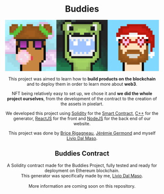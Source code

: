 <h1 align="center">Buddies</h1>

<p align="center">
  <img src="https://raw.githubusercontent.com/Humeur/Buddies_Gen/main/example.png" width="750" title="Luxray for Lux and Raylib :o">
</p>

<p align="center">
  This project was aimed to learn how to <b>build products on the blockchain</b> and to deploy them in order to learn more about <b>web3</b>.<br>
</p>

<p align="center">
  NFT being relatively easy to set up, we chose it and <b>we did the whole project ourselves</b>, from the development of the contract to the creation of the assets in pixelart.<br>
</p>

<p align="center">
  We developed this project using <a href="https://soliditylang.org/">Solidity</a> for the <a href="https://en.wikipedia.org/wiki/Smart_contract">Smart Contract</a>, <a href="https://fr.wikipedia.org/wiki/C%2B%2B">C++</a> for the generator, <a href="https://fr.reactjs.org/">ReactJS</a> for the front and <a href="https://nodejs.org/en/">NodeJS</a> for the back end of our website.<br>
</p>

<p align="center">
  This project was done by <a href="https://github.com/bricerigagneau">Brice Rigagneau</a>, <a href="https://www.linkedin.com/in/jeremiegermond-984547211/">Jérémie Germond</a> and myself <a href="https://www.linkedin.com/in/livio-dal-maso-43a318198/">Livio Dal Maso</a>.
</p>

<h2 align="center">Buddies Contract</h2>
<p align="center">
 A Solidity contract made for the Buddies Project, fully tested and ready for deployment on Ethereum blockchain.<br>
  This generator was specifically made by me, <a href="https://www.linkedin.com/in/livio-dal-maso-43a318198/">Livio Dal Maso</a>.<br><br>
  More information are coming soon on this repository.
</p>
